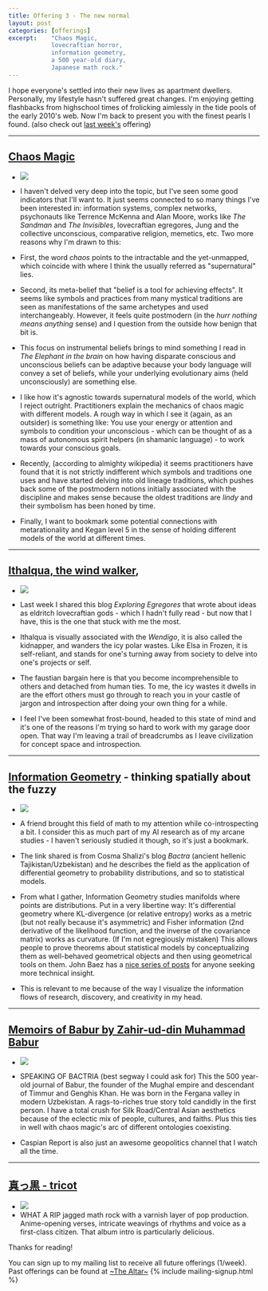 ```yaml
---
title: Offering 3 - The new normal
layout: post
categories: [offerings]
excerpt:    "Chaos Magic, 
            lovecraftian horror, 
            information geometry, 
            a 500 year-old diary, 
            Japanese math rock."
---
```

I hope everyone's settled into their new lives as apartment dwellers. Personally, my lifestyle hasn't suffered great changes. I'm enjoying getting flashbacks from highschool times of frolicking aimlessly in the tide pools of the early 2010's web. Now I'm back to present you with the finest pearls I found. (also check out [last week's](offering-2-quarantine-edition) offering)

***

## [Chaos Magic](https://en.wikipedia.org/wiki/Chaos_magic)
- ![](https://firebasestorage.googleapis.com/v0/b/firescript-577a2.appspot.com/o/imgs%2Fapp%2Fxiqo%2FiY9YAEl2_c?alt=media&token=ba30aa2a-6361-4f77-98f3-a11e93dd7203)
- I haven't delved very deep into the topic, but I've seen some good indicators that I'll want to. It just seems connected to so many things I've been interested in: information systems, complex networks, psychonauts like Terrence McKenna and Alan Moore, works like _The Sandman_ and _The Invisibles_, lovecraftian egregores, Jung and the collective unconscious, comparative religion, memetics, etc. Two more reasons why I'm drawn to this:
- First, the word _chaos_ points to the intractable and the yet-unmapped, which coincide with where I think the usually referred as "supernatural" lies. 
- Second, its meta-belief that "belief is a tool for achieving effects". It seems like symbols and practices from many mystical traditions are seen as manifestations of the same archetypes and used interchangeably. However, it feels quite postmodern (in the _hurr nothing means anything_ sense) and I question from the outside how benign that bit is.
- This focus on instrumental beliefs brings to mind something I read in _The Elephant in the brain_ on how having disparate conscious and unconscious beliefs can be adaptive because your body language will convey a set of beliefs, while your underlying evolutionary aims (held unconsciously) are something else. 

- I like how it's agnostic towards supernatural models of the world, which I reject outright. Practitioners explain the mechanics of chaos magic with different models. A rough way in which I see it (again, as an outsider) is something like: You use your energy or attention and symbols to condition your unconscious - which can be thought of as a mass of autonomous spirit helpers (in shamanic language) - to work towards your conscious goals.

- Recently, (according to almighty wikipedia) it seems practitioners have found that it is not strictly indifferent which symbols and traditions one uses and have started delving into old lineage traditions, which pushes back some of the postmodern notions initially associated with the discipline and makes sense because the oldest traditions are _lindy_ and their symbolism has been honed by time.

- Finally, I want to bookmark some potential connections with metarationality and Kegan level 5 in the sense of holding different models of the world at different times.

***

## [Ithalqua, the wind walker](https://exploringegregores.wordpress.com/2017/08/03/ithaqua-the-wind-walker/), 
- ![](https://firebasestorage.googleapis.com/v0/b/firescript-577a2.appspot.com/o/imgs%2Fapp%2Fxiqo%2FngJHB954nw?alt=media&token=48c69236-7d3c-4d8d-b456-1f09909bf8d2)
- Last week I shared this blog _Exploring Egregores_ that wrote about ideas as eldritch lovecraftian gods - which I hadn't fully read - but now that I have, this is the one that stuck with me the most.

- Ithalqua is visually associated with the _Wendigo_, it is also called the kidnapper, and wanders the icy polar wastes. Like Elsa in Frozen, it is self-reliant, and stands for one's turning away from society to delve into one's projects or self. 

- The faustian bargain here is that you become incomprehensible to others and detached from human ties. To me, the icy wastes it dwells in are the effort others must go through to reach you in your castle of jargon and introspection after doing your own thing for a while.

- I feel I've been somewhat frost-bound, headed to this state of mind and it's one of the reasons I'm trying so hard to work with my garage door open. That way I'm leaving a trail of breadcrumbs as I leave civilization for concept space and introspection.

***

## [Information Geometry](http://bactra.org/notebooks/info-geo.html) - thinking spatially about the fuzzy
- ![](https://firebasestorage.googleapis.com/v0/b/firescript-577a2.appspot.com/o/imgs%2Fapp%2Fxiqo%2F9bTtGWj8ql?alt=media&token=ef4940dc-201a-400d-aaba-93319f8aba73)
- A friend brought this field of math to my attention while co-introspecting a bit. I consider this as much part of my AI research as of my arcane studies - I haven't seriously studied it though, so it's just a bookmark.

- The link shared is from Cosma Shalizi's blog _Bactra_ (ancient hellenic Tajikistan/Uzbekistan) and he describes the field as the application of differential geometry to probability distributions, and so to statistical models.

- From what I gather, Information Geometry studies manifolds where points are distributions. Put in a very libertine way: It's differential geometry where KL-divergence (or relative entropy) works as a metric (but not really because it's asymmetric) and Fisher information (2nd derivative of the likelihood function, and the inverse of the covariance matrix) works as curvature. (If I'm not egregiously mistaken) This allows people to prove theorems about statistical models by conceptualizing them as well-behaved geometrical objects and then using geometrical tools on them. John Baez has a [nice series of posts](http://math.ucr.edu/home/baez/information/) for anyone seeking more technical insight.

- This is relevant to me because of the way I visualize the information flows of research, discovery, and creativity in my head.

***

## [Memoirs of Babur by Zahir-ud-din Muhammad Babur](https://youtu.be/WEDo4WmCwB8)
- ![](https://firebasestorage.googleapis.com/v0/b/firescript-577a2.appspot.com/o/imgs%2Fapp%2Fxiqo%2FFQmFzz3bkI?alt=media&token=3d9f824a-9d22-4bfc-aefd-c3c8d8356633)
- SPEAKING OF BACTRIA (best segway I could ask for) This the 500 year-old journal of Babur, the founder of the Mughal empire and descendant of Timmur and Genghis Khan. He was born in the Fergana valley in modern Uzbekistan. A rags-to-riches true story told candidly in the first person. I have a total crush for Silk Road/Central Asian aesthetics because of the eclectic mix of people, cultures, and faiths. Plus this ties in well with chaos magic's arc of different ontologies coexisting.

- Caspian Report is also just an awesome geopolitics channel that I watch all the time.

***

## [真っ黒 - tricot](https://open.spotify.com/album/5doNaJuxzyiybQV0YswLBv)
- ![](https://firebasestorage.googleapis.com/v0/b/firescript-577a2.appspot.com/o/imgs%2Fapp%2Fxiqo%2FHL9VZk2d3s?alt=media&token=03b4eb46-7158-43a4-9457-c2555c10dfec)
- WHAT A RIP jagged math rock with a varnish layer of pop production. Anime-opening verses, intricate weavings of rhythms and voice as a first-class citizen. That album intro is particularly delicious.


Thanks for reading!

You can sign up to my mailing list to receive all future offerings (1/week). Past offerings can be found at [~The Altar~](_projects/the-altar.md)
{% include mailing-signup.html %}
